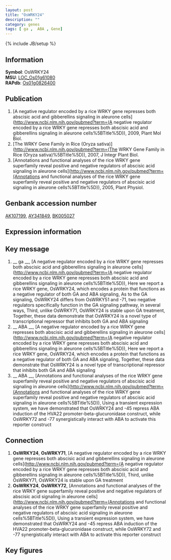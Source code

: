 ```yaml
---
layout: post
title: "OsWRKY24"
description: ""
category: genes
tags: [ ga ,  ABA , Gene]
---
```

{% include JB/setup %}

## Information
__Symbol__: OsWRKY24  
__MSU__: [LOC_Os01g61080](http://rice.plantbiology.msu.edu/cgi-bin/ORF_infopage.cgi?orf=LOC_Os01g61080)  
__RAPdb__: [Os01g0826400](http://rapdb.dna.affrc.go.jp/viewer/gbrowse_details/irgsp1?name=Os01g0826400)  

## Publication
1. [A negative regulator encoded by a rice WRKY gene represses both abscisic acid and gibberellins signaling in aleurone cells](http://www.ncbi.nlm.nih.gov/pubmed?term=(A negative regulator encoded by a rice WRKY gene represses both abscisic acid and gibberellins signaling in aleurone cells%5BTitle%5D)), 2009, Plant Mol Biol.
2. [The WRKY Gene Family in Rice (Oryza sativa)](http://www.ncbi.nlm.nih.gov/pubmed?term=(The WRKY Gene Family in Rice (Oryza sativa)%5BTitle%5D)), 2007, J Integr Plant Biol.
3. [Annotations and functional analyses of the rice WRKY gene superfamily reveal positive and negative regulators of abscisic acid signaling in aleurone cells](http://www.ncbi.nlm.nih.gov/pubmed?term=(Annotations and functional analyses of the rice WRKY gene superfamily reveal positive and negative regulators of abscisic acid signaling in aleurone cells%5BTitle%5D)), 2005, Plant Physiol.

## Genbank accession number
[AK107199](http://www.ncbi.nlm.nih.gov/nuccore/AK107199), [AY341849](http://www.ncbi.nlm.nih.gov/nuccore/AY341849), [BK005027](http://www.ncbi.nlm.nih.gov/nuccore/BK005027)

## Expression information

## Key message
1. __ ga __, [A negative regulator encoded by a rice WRKY gene represses both abscisic acid and gibberellins signaling in aleurone cells](http://www.ncbi.nlm.nih.gov/pubmed?term=(A negative regulator encoded by a rice WRKY gene represses both abscisic acid and gibberellins signaling in aleurone cells%5BTitle%5D)),  Here we report a rice WRKY gene, OsWRKY24, which encodes a protein that functions as a negative regulator of both GA and ABA signaling, As to the GA signaling, OsWRKY24 differs from OsWRKY51 and -71, two negative regulators specifically function in the GA signaling pathway, in several ways, Third, unlike OsWRKY71, OsWRKY24 is stable upon GA treatment, Together, these data demonstrate that OsWRKY24 is a novel type of transcriptional repressor that inhibits both GA and ABA signaling
2. __ ABA __, [A negative regulator encoded by a rice WRKY gene represses both abscisic acid and gibberellins signaling in aleurone cells](http://www.ncbi.nlm.nih.gov/pubmed?term=(A negative regulator encoded by a rice WRKY gene represses both abscisic acid and gibberellins signaling in aleurone cells%5BTitle%5D)),  Here we report a rice WRKY gene, OsWRKY24, which encodes a protein that functions as a negative regulator of both GA and ABA signaling, Together, these data demonstrate that OsWRKY24 is a novel type of transcriptional repressor that inhibits both GA and ABA signaling
3. __ ABA __, [Annotations and functional analyses of the rice WRKY gene superfamily reveal positive and negative regulators of abscisic acid signaling in aleurone cells](http://www.ncbi.nlm.nih.gov/pubmed?term=(Annotations and functional analyses of the rice WRKY gene superfamily reveal positive and negative regulators of abscisic acid signaling in aleurone cells%5BTitle%5D)),  Using a transient expression system, we have demonstrated that OsWRKY24 and -45 repress ABA induction of the HVA22 promoter-beta-glucuronidase construct, while OsWRKY72 and -77 synergistically interact with ABA to activate this reporter construct

## Connection
1. __OsWRKY24__, __OsWRKY71__, [A negative regulator encoded by a rice WRKY gene represses both abscisic acid and gibberellins signaling in aleurone cells](http://www.ncbi.nlm.nih.gov/pubmed?term=(A negative regulator encoded by a rice WRKY gene represses both abscisic acid and gibberellins signaling in aleurone cells%5BTitle%5D)),  Third, unlike OsWRKY71, OsWRKY24 is stable upon GA treatment
2. __OsWRKY24__, __OsWRKY72__, [Annotations and functional analyses of the rice WRKY gene superfamily reveal positive and negative regulators of abscisic acid signaling in aleurone cells](http://www.ncbi.nlm.nih.gov/pubmed?term=(Annotations and functional analyses of the rice WRKY gene superfamily reveal positive and negative regulators of abscisic acid signaling in aleurone cells%5BTitle%5D)),  Using a transient expression system, we have demonstrated that OsWRKY24 and -45 repress ABA induction of the HVA22 promoter-beta-glucuronidase construct, while OsWRKY72 and -77 synergistically interact with ABA to activate this reporter construct

## Key figures



